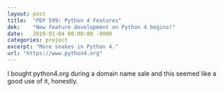 ```yaml
---
layout: post
title:  "PEP 599: Python 4 Features"
dek:    "New feature development on Python 4 begins!"
date:   2019-01-04 00:00:00 -0000
categories: project
excerpt: "More snakes in Python 4."
url: "https://www.python4.org"
---
```


I bought python4.org during a domain name sale and this seemed like a good use of it, honestly.
